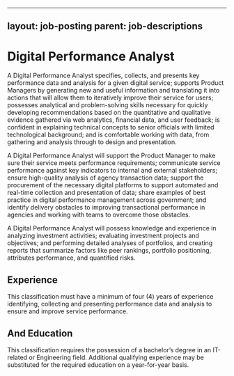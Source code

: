 
---
layout: job-posting
parent: job-descriptions
---

# Digital Performance Analyst    
A Digital Performance Analyst specifies, collects, and presents key performance data and analysis for a given digital service; supports Product Managers by generating new and useful information and translating it into actions that will allow them to iteratively improve their service for users; possesses analytical and problem-solving skills necessary for quickly developing recommendations based on the quantitative and qualitative evidence gathered via web analytics, financial data, and user feedback; is confident in explaining technical concepts to senior officials with limited technological background; and is comfortable working with data, from gathering and analysis through to design and presentation.

A Digital Performance Analyst will support the Product Manager to make sure their service meets performance requirements; communicate service performance against key indicators to internal and external stakeholders; ensure high-quality analysis of agency transaction data; support the procurement of the necessary digital platforms to support automated and real-time collection and presentation of data; share examples of best practice in digital performance management across government; and identify delivery obstacles to improving transactional performance in agencies and working with teams to overcome those obstacles.

A Digital Performance Analyst will possess knowledge and experience in analyzing investment activities; evaluating investment projects and objectives; and performing detailed analyses of portfolios, and creating reports that summarize factors like peer rankings, portfolio positioning, attributes performance, and quantified risks.

## Experience
This classification must have a minimum of four (4) years of experience identifying, collecting and presenting performance data and analysis to ensure and improve service performance.

## And Education
This classification requires the possession of a bachelor’s degree in an IT-related or Engineering field. Additional qualifying experience may be substituted for the required education on a year-for-year basis.
